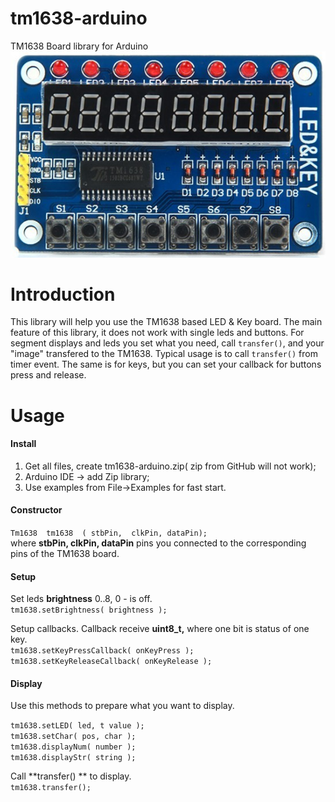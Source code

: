 # tm1638-arduino
TM1638 Board library for Arduino  
![TM1638 LED and KEY board](tm1638LED_and_KEY.png)

# Introduction
This library will help you use the TM1638 based LED & Key board.
The main feature of this library,  it does not work with single leds and buttons.
For segment displays and leds you set what you need, call `transfer()`,  and your "image" transfered to the TM1638. Typical usage is to call `transfer()`  from timer event.
The same is for keys, but you can set your callback for buttons press and release.

# Usage

#### Install
1) Get all files, create tm1638-arduino.zip( zip from GitHub will not work);  
2) Arduino IDE -> add Zip library;  
3) Use examples from File->Examples for fast start.  


#### Constructor
`Tm1638  tm1638  ( stbPin,  clkPin, dataPin); `  
where  **stbPin,  clkPin, dataPin** pins you connected to the corresponding pins of the TM1638 board.  

#### Setup
Set leds **brightness** 0..8,   0 - is off.  
`tm1638.setBrightness( brightness );`  

Setup callbacks. Callback receive  **uint8_t,** where one bit is status of one key.  
`tm1638.setKeyPressCallback( onKeyPress );`  
`tm1638.setKeyReleaseCallback( onKeyRelease );`  

#### Display
Use this methods to prepare what you want to display.  

`tm1638.setLED( led, t value );`  
`tm1638.setChar( pos, char );`  
`tm1638.displayNum( number );`  
`tm1638.displayStr( string );`  

Call **transfer() ** to display.  
`tm1638.transfer();`  

